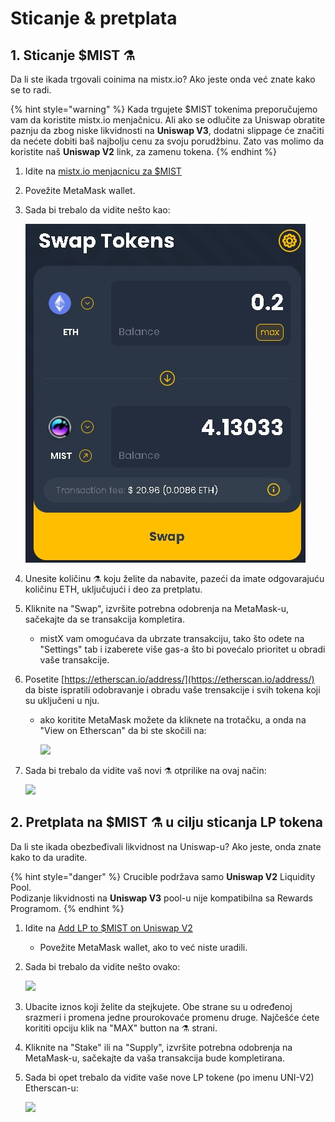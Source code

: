 # Sticanje & pretplata

## 1. Sticanje $MIST ⚗️

Da li ste ikada trgovali coinima na mistx.io? Ako jeste onda već znate kako se to radi.

{% hint style="warning" %}
Kada trgujete $MIST tokenima preporučujemo vam da koristite mistx.io menjačnicu. Ali ako se odlučite za Uniswap obratite paznju da zbog niske likvidnosti na **Uniswap V3**, dodatni slippage će značiti da nećete dobiti baš najbolju cenu za svoju porudžbinu. Zato vas molimo da koristite naš **Uniswap V2** link, za zamenu tokena.
{% endhint %}

1. Idite na [mistx.io menjacnicu za $MIST](http://swap.mist.alchemist.wtf)
2. Povežite MetaMask wallet.
3. Sada bi trebalo da vidite nešto kao:

   ![](https://raw.githubusercontent.com/alchemistcoin/knowledge-base/english/.gitbook/assets/swap.jpg)

4. Unesite količinu ⚗️ koju želite da nabavite, pazeći da imate odgovarajuću količinu ETH, uključujući i deo za pretplatu.
5. Kliknite na "Swap", izvršite potrebna odobrenja na MetaMask-u, sačekajte da se transakcija kompletira.
   * mistX vam omogućava da ubrzate transakciju, tako što odete na "Settings" tab i izaberete više gas-a što bi povećalo prioritet u obradi vaše transakcije.
6. Posetite [https://etherscan.io/address/](https://etherscan.io/address/) da biste ispratili odobravanje i obradu vaše trensakcije i svih tokena koji su uključeni u nju.
   * ako koritite MetaMask možete da kliknete na trotačku, a onda na "View on Etherscan" da bi ste skočili na:

     ![](https://i.imgur.com/jdzodQP.png)
7. Sada bi trebalo da vidite vaš novi ⚗️ otprilike na ovaj način:

   ![](https://i.imgur.com/bF9wsrg.png)

## 2. Pretplata na $MIST ⚗️ u cilju sticanja LP tokena

Da li ste ikada obezbeđivali likvidnost na Uniswap-u? Ako jeste, onda znate kako to da uradite.

{% hint style="danger" %}
Crucible podržava samo **Uniswap V2** Liquidity Pool.  
Podizanje likvidnosti na **Uniswap V3** pool-u nije kompatibilna sa Rewards Programom.
{% endhint %}

1. Idite na [Add LP to $MIST on Uniswap V2](https://app.uniswap.org/#/add/v2/0x88acdd2a6425c3faae4bc9650fd7e27e0bebb7ab/ETH)
   * Povežite MetaMask wallet, ako to već niste uradili.
2. Sada bi trebalo da vidite nešto ovako:

   ![](https://i.imgur.com/7paIEyF.png)

3. Ubacite iznos koji želite da stejkujete. Obe strane su u određenoj srazmeri i promena jedne prourokovaće promenu druge. Najčešće ćete korititi opciju klik na "MAX" button na ⚗️ strani.
4. Kliknite na "Stake" ili na "Supply", izvršite potrebna odobrenja na MetaMask-u, sačekajte da vaša transakcija bude kompletirana.
5. Sada bi opet trebalo da vidite vaše nove LP tokene \(po imenu UNI-V2\) Etherscan-u:

   ![](https://i.imgur.com/6hAoHGw.png)

